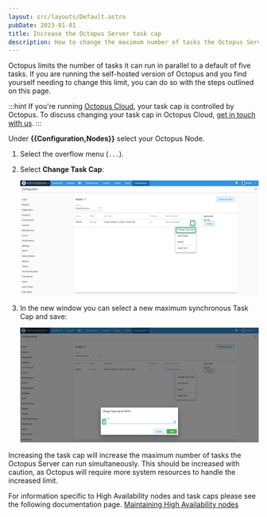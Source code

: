 ```yaml
---
layout: src/layouts/Default.astro
pubDate: 2023-01-01
title: Increase the Octopus Server task cap
description: How to change the maximum number of tasks the Octopus Server can run in parallel.
---
```


Octopus limits the number of tasks it can run in parallel to a default of five tasks. If you are running the self-hosted version of Octopus and you find yourself needing to change this limit, you can do so with the steps outlined on this page.

:::hint
If you're running [Octopus Cloud](/docs/octopus-cloud/), your task cap is controlled by Octopus. To discuss changing your task cap in Octopus Cloud, [get in touch with us](https://octopus.com/company/contact).
:::

Under **{{Configuration,Nodes}}** select your Octopus Node.

1. Select the overflow menu (`...`).
2. Select **Change Task Cap**:

   ![nodes.png](/docs/support/images/taskcap.png "width=500")


3. In the new window you can select a new maximum synchronous Task Cap and save:


   ![taskcap.png](/docs/support/images/taskcap2.png "width=500")

Increasing the task cap will increase the maximum number of tasks the Octopus Server can run simultaneously. This should be increased with caution, as Octopus will require more system resources to handle the increased limit.

For information specific to High Availability nodes and task caps please see the following documentation page.
[Maintaining High Availability nodes](/docs/administration/high-availability/maintain/maintain-high-availability-nodes/)
